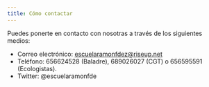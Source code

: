 ```yaml
---
title: Cómo contactar
---
```


Puedes ponerte en contacto con nosotras a través de los siguientes medios:

- Correo electrónico: escuelaramonfdez@riseup.net
- Teléfono: 656624528 (Baladre), 689026027 (CGT) o 656595591 (Ecologistas).
- Twitter: @escuelaramonfde